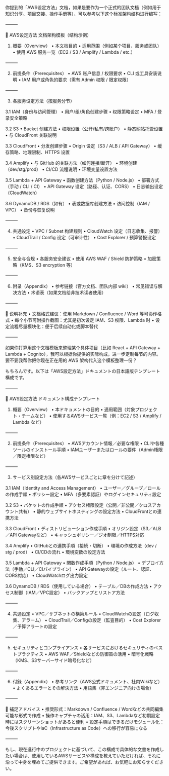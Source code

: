 你提到的「AWS设定方法」文档，如果是要作为一个正式的团队文档（例如用于知识分享、项目交接、操作手册等），可以参考以下这个标准架构结构进行编写：

⸻

📘 AWS设定方法 文档架构模板（结构示例）

1. 概要（Overview）
	•	本文档目的
	•	适用范围（例如某个项目、服务或团队）
	•	使用 AWS 服务一览（EC2 / S3 / Amplify / Lambda / etc.）

⸻

2. 前提条件（Prerequisites）
	•	AWS 账户信息 / 权限要求
	•	CLI 或工具安装说明
	•	IAM 用户或角色的要求（需有 Admin 权限 / 限定权限）

⸻

3. 各服务设定方法（按服务分节）

3.1 IAM（身份与访问管理）
	•	用户/组/角色创建步骤
	•	权限策略设定
	•	MFA / 登录安全策略

3.2 S3
	•	Bucket 创建方法
	•	权限设置（公开/私有/跨账户）
	•	静态网站托管设置
	•	与 CloudFront 关联说明

3.3 CloudFront
	•	分发创建步骤
	•	Origin 设定（S3 / ALB / API Gateway）
	•	缓存策略、地理限制、HTTPS 设置

3.4 Amplify
	•	与 GitHub 的关联方法（如何连接/断开）
	•	环境创建（dev/stg/prod）
	•	CI/CD 流程说明
	•	环境变量设置方法

3.5 Lambda + API Gateway
	•	函数创建方法（Python / Node.js）
	•	部署方式（手动 / CLI / CI）
	•	API Gateway 设定（路径、认证、CORS）
	•	日志输出设定（CloudWatch）

3.6 DynamoDB / RDS（如有）
	•	表或数据库创建方法
	•	访问控制（IAM / VPC）
	•	备份与恢复说明

⸻

4. 共通设定
	•	VPC / Subnet 构建规则
	•	CloudWatch 设定（日志收集、报警）
	•	CloudTrail / Config 设定（可审计性）
	•	Cost Explorer / 预算警报设定

⸻

5. 安全与合规
	•	各服务安全建议
	•	使用 AWS WAF / Shield 防护策略
	•	加密策略（KMS、S3 encryption 等）

⸻

6. 附录（Appendix）
	•	参考链接（官方文档、团队内部 wiki）
	•	常见错误与解决方法
	•	术语表（如果文档给非技术读者使用）

⸻

📌 说明补充
	•	文档格式建议：使用 Markdown / Confluence / Word 等可协作格式
	•	每个小节可附操作截图：尤其是初次设定 IAM、S3 权限、Lambda 时
	•	设定流程尽量模块化：便于后续自动化或脚本替代

⸻

如果你打算用这个文档模板来整理某个具体项目（比如 React + API Gateway + Lambda + Cognito），我可以根据你提供的实际构成，进一步定制每节的内容。要不要我帮你把你现在正在用的 AWS 架构代入这个模板整理一份？




もちろんです。以下は「AWS設定方法」ドキュメントの日本語版テンプレート構成です。

⸻

📘 AWS設定方法 ドキュメント構成テンプレート

1. 概要（Overview）
	•	本ドキュメントの目的
	•	適用範囲（対象プロジェクト・チームなど）
	•	使用するAWSサービス一覧（例：EC2 / S3 / Amplify / Lambda など）

⸻

2. 前提条件（Prerequisites）
	•	AWSアカウント情報／必要な権限
	•	CLIや各種ツールのインストール手順
	•	IAMユーザーまたはロールの要件（Admin権限／限定権限など）

⸻

3. サービス別設定方法（各AWSサービスごとに章を分けて記述）

3.1 IAM（Identity and Access Management）
	•	ユーザー／グループ／ロールの作成手順
	•	ポリシー設定
	•	MFA（多要素認証）やログインセキュリティ設定

3.2 S3
	•	バケットの作成手順
	•	アクセス権限設定（公開／非公開／クロスアカウント共有）
	•	静的ウェブサイトホスティングの設定方法
	•	CloudFrontとの連携方法

3.3 CloudFront
	•	ディストリビューション作成手順
	•	オリジン設定（S3／ALB／API Gatewayなど）
	•	キャッシュポリシー／ジオ制限／HTTPS対応

3.4 Amplify
	•	GitHubとの連携手順（接続・切断）
	•	環境の作成方法（dev / stg / prod）
	•	CI/CDの流れ
	•	環境変数の設定方法

3.5 Lambda + API Gateway
	•	関数作成手順（Python / Node.js）
	•	デプロイ方法（手動／CLI／CIパイプライン）
	•	API Gatewayの設定（ルート、認証、CORS対応）
	•	CloudWatchログ出力設定

3.6 DynamoDB / RDS（使用している場合）
	•	テーブル／DBの作成方法
	•	アクセス制御（IAM／VPC設定）
	•	バックアップとリストア方法

⸻

4. 共通設定
	•	VPC／サブネットの構築ルール
	•	CloudWatchの設定（ログ収集、アラーム）
	•	CloudTrail／Configの設定（監査目的）
	•	Cost Explorer／予算アラートの設定

⸻

5. セキュリティとコンプライアンス
	•	各サービスにおけるセキュリティのベストプラクティス
	•	AWS WAF／Shieldなどの防御策の活用
	•	暗号化戦略（KMS、S3サーバーサイド暗号化など）

⸻

6. 付録（Appendix）
	•	参考リンク（AWS公式ドキュメント、社内Wikiなど）
	•	よくあるエラーとその解決方法
	•	用語集（非エンジニア向けの場合）

⸻

📌 補足アドバイス
	•	推奨形式：Markdown / Confluence / Wordなどの共同編集可能な形式で作成
	•	操作キャプチャの活用：IAM、S3、Lambdaなど初期設定時にはスクリーンショットがあると便利
	•	設定手順はできるだけモジュール化：今後スクリプトやIaC（Infrastructure as Code）への移行が容易になる

⸻

もし、現在進行中のプロジェクトに基づいて、この構成で具体的な文書を作成したい場合は、使用しているAWSサービスや構成を教えていただければ、それに沿って中身を埋めてご提供できます。ご希望があれば、お気軽にお知らせください。





